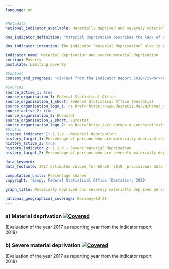 ```yaml
---                   
language: en                   


#Metadata                   
national_indicator_available: Materially deprived and severely materially deprived persons                   

dns_indicator_definition: "Material deprivation describes the lack of specific consumer goods and the involuntary foregoing of discretionary consumption for financial reasons. The two indicators represent the proportion of people out of the total population who are deemed to suffer either material deprivation (1.1.a) or severe material deprivation (1.1.b). The designation of (severe) material deprivation applies to all people whose household meets at least three (severely materially deprived: at least four) of nine defined criteria reflecting the financial restrictions of the household."                   

dns_indicator_intention: The indicator “material deprivation” also is part of the extensive reporting on poverty and wealth conducted by the Federal Government. By identifying individual deficiencies, it aims to act as a substitute for illustrating living conditions threatened by poverty. Therefore both, the percentage of persons who are materially as well as severely materially deprived, should stay below the level within the European Union.                   

indicator_name: Material deprivation and severe material deprivation                   
section: Poverty                   
postulate: Limiting poverty                   

#Content                    
content_and_progress: "<i>Text from the Indicator Report 2018</i><br><br>The data are drawn from the Europe-wide harmonised annual Statistics on Income and Living Conditions (EU-SILC), which in Germany is conducted by the Federal Statistical Office in cooperation with the statistical offices of the various Länder and titled “Living in Europe”. This involves about 14,000 private households in Germany which voluntarily provide information on their income and living conditions annually.<br><br>The indicators show the respective proportion of the population for which according to a self-assessment involuntary foregoing or deficiencies in several areas apply for financial reasons. The selected survey variables are expenditures based on a lifestyle that is considered appropriate, desirable or even necessary in Europe. These nine criteria used to characterise “material deprivation” are standardised across all countries in which EU-SILC is conducted, thereby allowing Europe-wide comparisons.<br><br>Specifically, the nine criteria cover: the lack of a car, a washing machine, a colour TV or a telephone in the household (in each case because the household is unable to afford one); a financial difficulty, paying rent, mortgage or utility bills on time, ensuring adequate heating in the residence, eating meat, fish or an equivalent vegetarian meal every second day, spending one week’s holidays per year outside the actual residence or meeting unplanned expenditures of a specific amount (poverty threshold of the previous year; 2017: 1,000 euros) from one’s own financial resources.<br><br>Material deprivation is associated with the problem of social exclusion because participation in social life is jeopardised by the lack of financial means. The “severe material deprivation” indicator is also part of the “poverty or social exclusion” indicator, which is used to measure one of the five core objectives of the Europe 2020 strategy (combating poverty and social exclusion).<br><br>In 2017, 9.1&nbsp;% of the population in Germany were classified as materially deprived, while 3.4&nbsp;% were affected by severe material deprivation. The corresponding values were 11.1&nbsp;% and 4.5&nbsp;% in 2010 and slightly higher in some subsequent years, resulting in a slight decline over time, similar to the EU as a whole. However, the average values for persons in the EU are significantly higher than the respective values for Germany. For instance, the proportion of the materially deprived EU population in 2017 was 14.7&nbsp;% according to the estimates of the Statistical Office of the European Union (Eurostat) and was therefore more than 50&nbsp;% higher than in Germany. A total of 6.7&nbsp;% of the EU population were considered as severely materially deprived persons. This rate is 97&nbsp;% higher than the respective value in Germany. However, both the share of materially deprived and that of severely materially deprived people decrease more rapidly in the EU than in Germany. Consequently, it can be expected that the German and the European rates will converge if this development continues."                   

#Sources
source_active_1: true                           
source_organisation_1: Federal Statistical Office                           
source_organisation_1_short: Federal Statistical Office (Destatis)                           
source_organisation_logo_1: <a href="https://www.destatis.de/EN/Home/_node.html"><img src="https://g205sdgs.github.io/sdg-indicators/public/LogosEn/destatis.png" alt="Logo Federal Statistical Office (Destatis)" title="Click here to visit the homepage of the organization"></a>
source_active_2: true                           
source_organisation_2: Eurostat                           
source_organisation_2_short: Eurostat                           
source_organisation_logo_2: <a href="https://ec.europa.eu/eurostat"><img src="https://g205sdgs.github.io/sdg-indicators/public/LogosEn/eurostat.png" alt="Logo Eurostat" title="Click here to visit the homepage of the organization"></a>
#Status                   
history_indicator_1: 1.1.a - Material deprivation                   
history_target_1: Percentage of persons who are materially deprived should stay below the level within the European Union
history_active_2: true                   
history_indicator_2: 1.1.b - Severe material deprivation                   
history_target_2: Percentage of persons who are severely materially deprived should stay below the level within the European Union

data_keyword:                    
data_footnote: 2017 estimated values for EU-28; 2018  provisional data                   

computation_units: Percentage shares                   
copyright: '&copy; Federal Statistical Office (Destatis), 2020'                   

graph_title: Materially deprived and severely materially deprived persons                   

national_geographical_coverage: Germany/EU-28                   
---
```

<div>                               
  <div class="my-header">                               
    <h3>a) Material deprivation                               
      <a href="https://sustainabledevelopment-deutschland.github.io/en/status/"><img src="https://g205sdgs.github.io/sdg-indicators/public/Wettersymbole/Leicht bewölkt.png" title="If the trend continues, the indicator will be presumably miss its target by at least 5&nbsp;% and at most 20&nbsp;% of the difference between the target value and the current value" alt="Covered" />                               
      </a>                               
    </h3>                               
  </div>
  <div class="my-header-note">
    <span>(Evaluation of the year 2017 as reporting year from the indicator report 2018)</span>
  </div>                               
</div>                               
<div>                               
  <div class="my-header">                               
    <h3>b) Severe material deprivation                               
      <a href="https://sustainabledevelopment-deutschland.github.io/en/status/"><img src="https://g205sdgs.github.io/sdg-indicators/public/Wettersymbole/Leicht bewölkt.png" title="If the trend continues, the indicator will be presumably miss its target by at least 5&nbsp;% and at most 20&nbsp;% of the difference between the target value and the current value" alt="Covered" />                               
      </a>                               
    </h3>                               
  </div>
  <div class="my-header-note">
    <span>(Evaluation of the year 2017 as reporting year from the indicator report 2018)</span>
  </div>                               
</div>